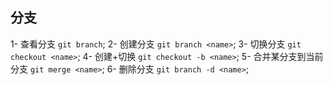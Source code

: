 ## 分支

1- 查看分支 `git branch`;
2- 创建分支 `git branch <name>`;
3- 切换分支 `git checkout <name>`;
4- 创建+切换 `git checkout -b <name>`;
5- 合并某分支到当前分支 `git merge <name>`;
6- 删除分支 `git branch -d <name>`;